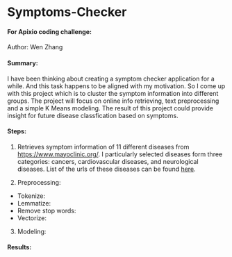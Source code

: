 # Symptoms-Checker

#### For Apixio coding challenge:

Author: Wen Zhang

#### Summary: 

I have been thinking about creating a symptom checker application for a while. And this task happens to be aligned with my motivation. So I come up with this project which is to cluster the symptom information into different groups. The project will focus on online info retrieving, text preprocessing and a simple K Means modeling. The result of this project could provide insight for future disease classfication based on symptoms. 

#### Steps:

1. Retrieves symptom information of 11 different diseases from https://www.mayoclinic.org/. I particularly selected diseases form three categories: cancers, cardiovascular diseases, and neurological diseases. 
List of the urls of these diseases can be found [here](https://github.com/gogowenzhang/Symptoms-Checker/blob/master/src/main/resources/urls.csv). 

2. Preprocessing:
  * Tokenize: 
  * Lemmatize:
  * Remove stop words:
  * Vectorize:

3. Modeling:


#### Results: 


